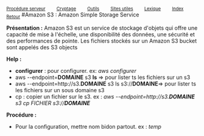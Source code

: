 <sub>[Procédure serveur](server_procedure.md)&nbsp; &nbsp; &nbsp; &nbsp; &nbsp;[Cryptage](cryptage.md)&nbsp; &nbsp; &nbsp; &nbsp; &nbsp;[Outils](tools.md)&nbsp; &nbsp; &nbsp; &nbsp; &nbsp;[Sites utiles](useful_website.md)&nbsp; &nbsp; &nbsp; &nbsp; &nbsp;[Lexique](lexique.md)&nbsp; &nbsp; &nbsp; &nbsp; &nbsp;[Index](index.md)</sub>
<sub>[Retour](index.md)</sub>
#Amazon S3 : Amazon Simple Storage Service

**Présentation :** Amazon S3 est un service de stockage d'objets qui offre une capacité de mise à l'échelle, une disponibilité des données, une sécurité et des performances de pointe.
Les fichiers stockés sur un Amazon S3 bucket sont appelés des S3 objects

**Help :**
- **configurer** : pour configurer. ex: *aws configurer*
- aws --endpoint=**DOMAINE** s3 **ls** => pour lister ts les fichiers sur un s3
- aws --endpoint=http://s3.**DOMAINE** s3 ls s3://**DOMAINE**=> pour lister ts les fichiers sur un sous domaine s3
- cp : copier un fichier sur le s3. ex : *aws --endpoint=http://s3.**DOMAINE** s3 cp *FICHIER* s3://**DOMAINE***
 
**Procédure :**
 - Pour la configuration, mettre nom bidon partout. ex : *temp*
 
 
 

